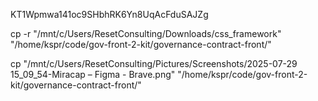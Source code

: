 KT1Wpmwa141oc9SHbhRK6Yn8UqAcFduSAJZg

 cp -r "/mnt/c/Users/ResetConsulting/Downloads/css_framework" "/home/kspr/code/gov-front-2-kit/governance-contract-front/"

 cp "/mnt/c/Users/ResetConsulting/Pictures/Screenshots/2025-07-29 15_09_54-Miracap – Figma - Brave.png" "/home/kspr/code/gov-front-2-kit/governance-contract-front/"
